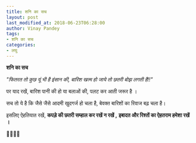 ```yaml
---
title: शनि का सच
layout: post
last_modified_at: 2018-06-23T06:28:00
author: Vinay Pandey
tags:
- शनि का सच
categories:
- लघु
---
```

**शनि का सच**

*"फितरत तो कुछ यूं भी है इंसान की,*
*बारिश खत्म हो जाये तो छतरी बोझ लगती है!!"*

पर याद रखें,
बारिश पानी की हो या बलाओं की,
पलट कर आती जरूर है ।

सच तो ये है कि
जैसे जैसे आदमी खुदगर्ज हो चला है,
बेवक्त बारिशों का रिवाज बढ़ चला है।

इसलिए ऐहतियात रखें, 
**कपड़े की छतरी सम्हाल कर रखें न रखें  ,**
**इबादत और रिश्तों का ऐहतराम हमेशा रखें ।**


🙏🌷🌷🙏


